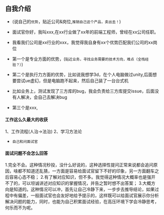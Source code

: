 ## 自我介绍
* (说自己的`优势`，贴近公司&岗位,`推销自己这个产品，卖出去！`)

* 面试官你好，我叫xxx,在xx行业做了xx年的前端工程师，曾经在xx公司任职。
* 我看我们公司是xx行业的xxx，我觉得我自身有xx个优势匹配我们公司的xx岗位
* 第一个是专业方面的优势，(`贴近业务，寻找业务需要的技术方向，难点（全栈经验？）`)
* 第二个是执行力方面的优势，比如说我想学3d，在个人电脑做过unity,后面想要尝试ue虚幻，但是电脑跑不起来，然后自己装了一台台式机
* 比如业务上，测试发现了三方库的bug，我会负责给三方库提交issue，后面没有人解决，会自己去解决bug
* 第三个是xxx, 


#### 工作这么久最大的收获
1、工作流程(人治->法治)
2、学习方法论

* `自己和问面试官`

#### 面试问题不会怎么回答
1.完全不会。这种情况秒投，没什么好说的，这种选择性提问正常来说都会追问原因，啥都不知道还乱猜，一方面是容易给面试官留下不好的印象，另一方面翻车之后容易心态不稳；
2.有了解对应知识，但不多。我觉得这种情况大概率也是强开不了的，可以坦诚讲述对应知识的掌握情况，并告之暂时想不出答案；
3.大概方向是知道的。这种情况可以冲，首先让自己冷静下来，一步步去推导结论，如果过程中有偏差，一般面试官也会友好地给予提示的，这样既可以给面试官展示你分析解决问题的能力，同时，也能为自己积累面试经验，在高压环境下学会冷静思考，何乐而不为呢。



